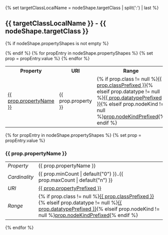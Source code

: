 {% set targetClassLocalName = nodeShape.targetClass | split(':') | last %}
## {{ targetClassLocalName }} - {{ nodeShape.targetClass }}

{% if nodeShape.propertyShapes is not empty %}
<table>
    <tr>
        <th>Property</th>
        <th>URI</th>
        <th>Range</th>
        <th>Card</th>
    </tr>
{% endif %}
{% for propEntry in nodeShape.propertyShapes %}
{% set prop = propEntry.value %}
    <tr>
        <td><a href="{{ prop.property }}">{{ prop.propertyName }}</a></td>
        <td>{{ prop.property }}</td>
        <td>{% if prop.class != null %}<a href="{{ prop.class }}">{{ prop.classPrefixed }}</a>{% elseif prop.datatype != null %}<a href="{{ prop.datatype }}">{{ prop.datatypePrefixed }}</a>{% elseif prop.nodeKind != null %}<a href="{{ prop.nodeKind }}">prop.nodeKindPrefixed</a>{% endif %}</td>
        <td>{{ prop.minCount | default("0") }}..{{ prop.maxCount | default("n") }}</td>
    </tr>
{% endfor %}
</table>


<!-- <p data-include-format="markdown" data-include="/doc/klasse/{{ nodeShape.targetClass }}/prop/{{ prop.property }}.md"></p> -->
{% for propEntry in nodeShape.propertyShapes %}
{% set prop = propEntry.value %}
### {{ prop.propertyName }}

<table>
<tr>
    <td><em>Property</em></td>
    <td>{{ prop.propertyName }}</td>
</tr>
<tr>
    <td><em>Cardinality</em></td>
    <td>{{ prop.minCount | default("0") }}..{{ prop.maxCount | default("n") }}</td>
</tr>
<tr>
    <td><em>URI</em></td>
    <td><a href="{{ prop.property }}">{{ prop.propertyPrefixed }}</a></td>
</tr>
<tr>
    <td><em>Range</em></td>
    <td>{% if prop.class != null %}<a href="{{ prop.class }}">{{ prop.classPrefixed }}</a>{% elseif prop.datatype != null %}<a href="{{ prop.datatype }}">{{ prop.datatypePrefixed }}</a>{% elseif prop.nodeKind != null %}<a href="{{ prop.nodeKind }}">prop.nodeKindPrefixed</a>{% endif %}</td>
</tr>
</table>

{% endfor %}

<!-- property tabel -->
